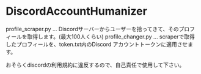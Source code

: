 # DiscordAccountHumanizer

profile_scraper.py ... Discordサーバーからユーザーを拾ってきて、そのプロフィールを取得します。(最大100人くらい)
profile_changer.py ... scraperで取得したプロフィールを、token.txt内のDiscord アカウントトークンに適用させます。

おそらくdiscordの利用規約に違反するので、自己責任で使用して下さい。
